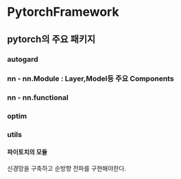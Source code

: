 # PytorchFramework

## pytorch의 주요 패키지

### autogard

### nn - nn.Module : Layer,Model등 주요 Components

### nn - nn.functional

### optim

### utils

#### 파이토치의 모듈

신경망을 구축하고 순방향 전파를 구현해야한다.
